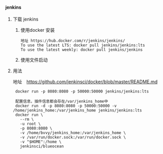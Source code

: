 #### jenkins

1. 下载 jenkins

   1. 使用docker 安装
        ```
        地址 https://hub.docker.com/r/jenkins/jenkins/
        To use the latest LTS: docker pull jenkins/jenkins:lts
        To use the latest weekly: docker pull jenkins/jenkins
        
        ```
   2. 使用文件启动
       
    
2. 用法　
    
     地址　https://github.com/jenkinsci/docker/blob/master/README.md
     
        docker run -p 8080:8080 -p 50000:50000 jenkins/jenkins:lts
        
        配置信息，插件信息都会存在/var/jenkins_home中
        docker run -d -p 8080:8080 -p 50000:50000 -v /home/jenkins_home:/var/jenkins_home jenkins/jenkins:lts
        docker run \
          --rm \
          -u root \
          -p 8080:8080 \
          -v /home/bvvy/jenkins_home:/var/jenkins_home \
          -v /var/run/docker.sock:/var/run/docker.sock \
          -v "$HOME":/home \
          jenkinsci/blueocean
        